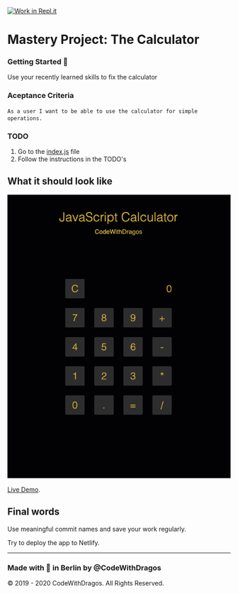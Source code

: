 [![Work in Repl.it](https://classroom.github.com/assets/work-in-replit-14baed9a392b3a25080506f3b7b6d57f295ec2978f6f33ec97e36a161684cbe9.svg)](https://classroom.github.com/online_ide?assignment_repo_id=3723117&assignment_repo_type=AssignmentRepo)
# Mastery Project: The Calculator

### Getting Started :rocket:

Use your recently learned skills to fix the calculator

### Aceptance Criteria

```
As a user I want to be able to use the calculator for simple operations.
```

### TODO

1. Go to the [index.js](/index.js) file
2. Follow the instructions in the TODO's

## What it should look like

![app_demo](./demo_calculator.png)

[Live Demo](https://priceless-bell-8654de.netlify.app/).

## Final words

Use meaningful commit names and save your work regularly.

Try to deploy the app to Netlify.

---

### Made with :orange_heart: in Berlin by @CodeWithDragos

© 2019 - 2020 CodeWithDragos. All Rights Reserved.
